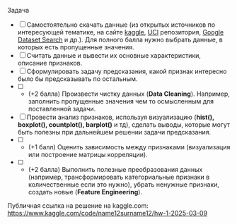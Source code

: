 Задача

- [ ] Самостоятельно скачать данные (из открытых источников по интересующей тематике, на сайте [kaggle](https://www.kaggle.com), [UCI](https://archive.ics.uci.edu/ml/datasets.php) репозитория, [Google Dataset Search](https://datasetsearch.research.google.com/) и др.). Для полного балла нужно выбрать данные, в которых есть пропущенные значения.
- [ ] Считать данные и вывести их основные характеристики, описание признаков.
- [ ] Сформулировать задачу предсказания, какой признак интересно было бы предсказывать по остальным.
- [ ] * (+2 балла) Произвести чистку данных (**Data Cleaning**). Например, заполнить пропущенные значения чем то осмысленным для поставленной задачи.
- [ ] Провести анализ признаков, используя визуализацию (**hist(), boxplot(), countplot(), barplot()** и тд), сделать выводы, которые могут быть полезны при дальнейшем решении задачи предсказания.
- [ ] * (+1 балл) Оценить зависимость между признаками (визуализация или построение матрицы корреляции).
- [ ] * (+2 балла) Выполнить полезные преобразования данных (например, трансформировать категориальные признаки в количественные если это нужно), убрать ненужные признаки, создать новые (**Feature Engineering**).

Публичная ссылка на решение на kaggle.com:
https://www.kaggle.com/code/name12surname12/hw-1-2025-03-09